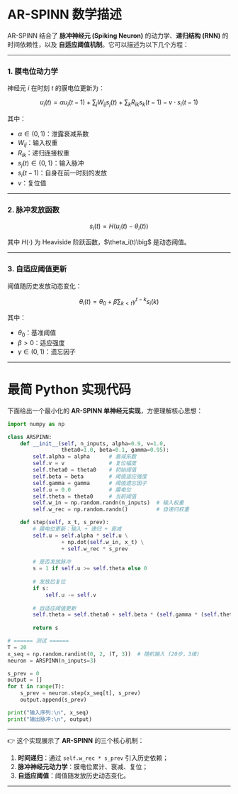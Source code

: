# AR-SPINN 数学描述

AR-SPINN 结合了 **脉冲神经元 (Spiking Neuron)** 的动力学、**递归结构 (RNN)** 的时间依赖性，以及 **自适应阈值机制**。它可以描述为以下几个方程：

---

### 1. 膜电位动力学

神经元 $i$ 在时刻 $t$ 的膜电位更新为：

$$
u_i(t) = \alpha u_i(t-1) + \sum_{j} W_{ij} s_j(t) + \sum_{k} R_{ik} s_k(t-1) - v \cdot s_i(t-1)
$$

其中：

* $\alpha \in (0,1)$：泄露衰减系数
* $W_{ij}$：输入权重
* $R_{ik}$：递归连接权重
* $s_j(t) \in \{0,1\}$：输入脉冲
* $s_i(t-1)$：自身在前一时刻的发放
* $v$：复位值

---

### 2. 脉冲发放函数

$$
s_i(t) = H\big(u_i(t) - \theta_i(t)\big)
$$

其中 $H(\cdot)$ 为 Heaviside 阶跃函数，$\theta_i(t)\big$ 是动态阈值。

---

### 3. 自适应阈值更新

阈值随历史发放动态变化：

$$
\theta_i(t) = \theta_0 + \beta \sum_{k < t} \gamma^{t-k} s_i(k)
$$

其中：

* $\theta_0$：基准阈值
* $\beta > 0$：适应强度
* $\gamma \in (0,1)$：遗忘因子

---

# 最简 Python 实现代码

下面给出一个最小化的 **AR-SPINN 单神经元实现**，方便理解核心思想：

```python
import numpy as np

class ARSPINN:
    def __init__(self, n_inputs, alpha=0.9, v=1.0,
                 theta0=1.0, beta=0.1, gamma=0.95):
        self.alpha = alpha      # 衰减系数
        self.v = v              # 复位幅度
        self.theta0 = theta0    # 初始阈值
        self.beta = beta        # 阈值适应强度
        self.gamma = gamma      # 阈值遗忘因子
        self.u = 0.0            # 膜电位
        self.theta = theta0     # 当前阈值
        self.w_in = np.random.randn(n_inputs)  # 输入权重
        self.w_rec = np.random.randn()         # 自递归权重

    def step(self, x_t, s_prev):
        # 膜电位更新：输入 + 递归 + 衰减
        self.u = self.alpha * self.u \
                 + np.dot(self.w_in, x_t) \
                 + self.w_rec * s_prev
        
        # 是否发放脉冲
        s = 1 if self.u >= self.theta else 0
        
        # 发放后复位
        if s:
            self.u -= self.v
        
        # 自适应阈值更新
        self.theta = self.theta0 + self.beta * (self.gamma * (self.theta - self.theta0) + s)
        
        return s

# ====== 测试 ======
T = 20
x_seq = np.random.randint(0, 2, (T, 3))  # 随机输入 (20步，3维)
neuron = ARSPINN(n_inputs=3)

s_prev = 0
output = []
for t in range(T):
    s_prev = neuron.step(x_seq[t], s_prev)
    output.append(s_prev)

print("输入序列:\n", x_seq)
print("输出脉冲:\n", output)
```

---

👉 这个实现展示了 **AR-SPINN** 的三个核心机制：

1. **时间递归**：通过 `self.w_rec * s_prev` 引入历史依赖；
2. **脉冲神经元动力学**：膜电位累计、衰减、复位；
3. **自适应阈值**：阈值随发放历史动态变化。

---

